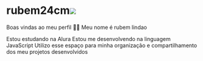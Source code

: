 # rubem24cm![](link)
Boas vindas ao meu perfil 💙💙
Meu nome é rubem lindao

Estou estudando na Alura
Estou me desenvolvendo na linguagem JavaScript
Utilizo esse espaço para minha organização e compartilhamento dos meu projetos desenvolvidos
